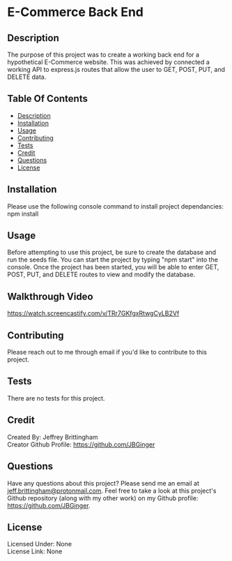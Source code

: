 # E-Commerce Back End

## Description
The purpose of this project was to create a working back end for a hypothetical E-Commerce website. This was achieved by connected a working API to express.js routes that allow the user to GET, POST, PUT, and DELETE data.

## Table Of Contents
* [Description](#description)
* [Installation](#installation)
* [Usage](#usage)
* [Contributing](#contributing)
* [Tests](#tests)
* [Credit](#credit)
* [Questions](#questions)
* [License](#license)

## Installation
Please use the following console command to install project dependancies: npm install

## Usage
Before attempting to use this project, be sure to create the database and run the seeds file. You can start the project by typing "npm start" into the console. Once the project has been started, you will be able to enter GET, POST, PUT, and DELETE routes to view and modify the database.

## Walkthrough Video
https://watch.screencastify.com/v/TRr7GKfgxRtwgCyLB2Vf

## Contributing
Please reach out to me through email if you'd like to contribute to this project.

## Tests
There are no tests for this project.

## Credit
Created By: Jeffrey Brittingham  
Creator Github Profile: https://github.com/JBGinger

## Questions
Have any questions about this project? Please send me an email at jeff.brittingham@protonmail.com.
Feel free to take a look at this project's Github repository (along with my other work) on my Github profile: https://github.com/JBGinger.

## License 
  Licensed Under: None  
  License Link: None
  
